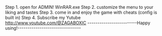 Step 1. open for ADMIN! WinRAR.exe
Step 2. customize the menu to your liking and tastes
Step 3. come in and enjoy the game with cheats (config is built in)
Step 4. Subscribe my Yutube http://www.youtube.com/@ZAGABOXIC
-------------------------Happy using!--------------------------------
